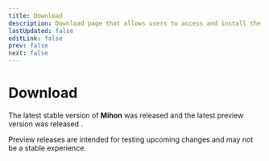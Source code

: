 ```yaml
---
title: Download
description: Download page that allows users to access and install the latest version of the app.
lastUpdated: false
editLink: false
prev: false
next: false
---
```


<script setup>
import DownloadButtons from "@theme/components/DownloadButtons.vue";
import ReleaseDate from "@theme/components/ReleaseDate.vue";
import Changelog from "@theme/components/Changelog.vue";
</script>

# Download

The latest stable version of **Mihon** was released **<ReleaseDate type="stable" />** and the latest preview version was released **<ReleaseDate type="preview" />**.

Preview releases are intended for testing upcoming changes and may not be a stable experience.

<DownloadButtons />

<Changelog type="stable" />
